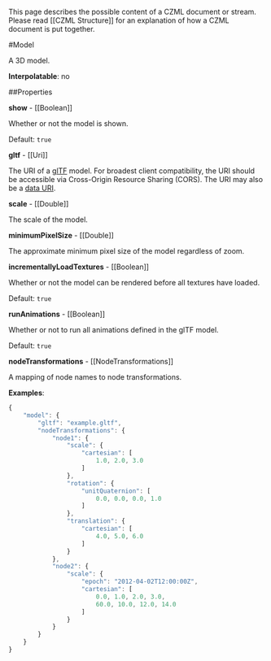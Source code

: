 This page describes the possible content of a CZML document or stream.  Please read [[CZML Structure]] for an explanation of how a CZML document is put together.

#Model

A 3D model.

**Interpolatable**: no

##Properties

**show** - [[Boolean]]

Whether or not the model is shown.

Default: `true`


**gltf** - [[Uri]]

The URI of a <a href="https://github.com/KhronosGroup/glTF">glTF</a> model.  For broadest client compatibility, the URI should be accessible via Cross-Origin Resource Sharing (CORS).  The URI may also be a <a href="https://developer.mozilla.org/en/data_URIs">data URI</a>.


**scale** - [[Double]]

The scale of the model.


**minimumPixelSize** - [[Double]]

The approximate minimum pixel size of the model regardless of zoom.


**incrementallyLoadTextures** - [[Boolean]]

Whether or not the model can be rendered before all textures have loaded.

Default: `true`


**runAnimations** - [[Boolean]]

Whether or not to run all animations defined in the glTF model.

Default: `true`


**nodeTransformations** - [[NodeTransformations]]

A mapping of node names to node transformations.

**Examples**:

```javascript
{
    "model": {
        "gltf": "example.gltf",
        "nodeTransformations": {
            "node1": {
                "scale": {
                    "cartesian": [
                        1.0, 2.0, 3.0
                    ]
                },
                "rotation": {
                    "unitQuaternion": [
                        0.0, 0.0, 0.0, 1.0
                    ]
                },
                "translation": {
                    "cartesian": [
                        4.0, 5.0, 6.0
                    ]
                }
            },
            "node2": {
                "scale": {
                    "epoch": "2012-04-02T12:00:00Z",
                    "cartesian": [
                        0.0, 1.0, 2.0, 3.0,
                        60.0, 10.0, 12.0, 14.0
                    ]
                }
            }
        }
    }
}
```


